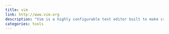 ```yaml
---
title: vim
link: http://www.vim.org
description: "Vim is a highly configurable text editor built to make creating and changing any kind of text very efficient."
categories: tools
---
```

